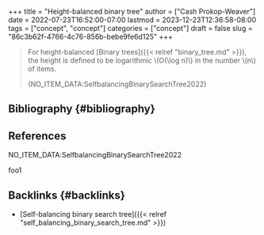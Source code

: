 +++
title = "Height-balanced binary tree"
author = ["Cash Prokop-Weaver"]
date = 2022-07-23T16:52:00-07:00
lastmod = 2023-12-23T12:36:58-08:00
tags = ["concept", "concept"]
categories = ["concept"]
draft = false
slug = "86c3b62f-4766-4c76-856b-bebe9fe6d125"
+++

> For height-balanced [Binary trees]({{< relref "binary_tree.md" >}}), the height is defined to be logarithmic \\(O(\log n)\\) in the number \\(n\\) of items.
>
> (NO_ITEM_DATA:SelfbalancingBinarySearchTree2022)


## Bibliography {#bibliography}

## References

<style>.csl-entry{text-indent: -1.5em; margin-left: 1.5em;}</style><div class="csl-bib-body">
  <div class="csl-entry">NO_ITEM_DATA:SelfbalancingBinarySearchTree2022</div>
</div>

foo1


## Backlinks {#backlinks}

-   [Self-balancing binary search tree]({{< relref "self_balancing_binary_search_tree.md" >}})

